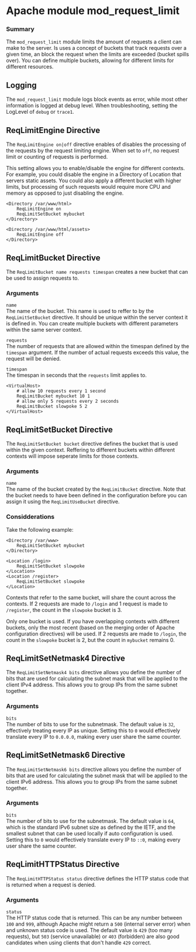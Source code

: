 # Apache module mod_request_limit

### Summary
The `mod_request_limit` module limits the amount of requests a client can make to the server. Is uses a concept of buckets that track requests over a given time, an block the request 
when the limits are exceeded (bucket spills over). You can define multiple buckets, allowing for different limits for different resources. 

## Logging
The `mod_request_limit` module logs block events as error, while most other information is logged at debug level. When troubleshooting, setting the LogLevel of `debug` or `trace1`. 

## ReqLimitEngine Directive
The `ReqLimitEngine on|off` directive enables of disables the processing of the requests by the request limiting engine. When set to `off`, no request limit or counting of requests is performed. 

This setting allows you to enable/disable the engine for different contexts. For example, you could disable the engine in a Directory of Location that servers static assets. You could also apply a different bucket with higher limits, but processing of such requests would require more CPU and memory as opposed to just disabling the engine.

```
<Directory /var/www/html>
    ReqLimitEngine on
    ReqLimitSetBucket mybucket
</Directory>

<Directory /var/www/html/assets>
    ReqLimitEngine off
</Directory>
```

## ReqLimitBucket Directive
The `ReqLimitBucket name requests timespan` creates a new bucket that can be used to assign requests to.

### Arguments
`name`  
The name of the bucket. This name is used to reffer to by the `ReqLimitSetBucket` directive. 
It should be unique within the server context it is defined in. You can create multiple buckets with
different parameters within the same server context.

`requests`  
The number of requests that are allowed within the timespan defined by the `timespan` argument. If the number of actual requests exceeds this value, the request will be denied.

`timespan`  
The timespan in seconds that the `requests` limit applies to.

```
<VirtualHost>
    # allow 10 requests every 1 second
    ReqLimitBucket mybucket 10 1
    # allow only 5 requests every 2 seconds
    ReqLimitBucket slowpoke 5 2
</VirtualHost>
```

## ReqLimitSetBucket Directive
The `ReqLimitSetBucket bucket` directive defines the bucket that is used within the given context. Reffering to different buckets within different contexts will impose seperate limits for those contexts. 

### Arguments
`name`  
The name of the bucket created by the `ReqLimitBucket` directive. Note that the bucket needs to have been defined in the configuration before you can assign it using the `ReqLimitUseBucket` directive.

### Considderations
Take the following example:
```
<Directory /var/www>
    ReqLimitSetBucket mybucket
</Directory>

<Location /login>
    ReqLimitSetBucket slowpoke
</Location>
<Location /register>
    ReqLimitSetBucket slowpoke
</Location>
```

Contexts that refer to the same bucket, will share the count across the contexts. If 2 requests are made to `/login` and 1 request is made to `/register`, the count in the `slowpoke` bucket is 3.

Only one bucket is used. If you have overlapping contexts with different buckets, only the most recent (based on the merging order of Apache configuration directives) will be used. If 2 requests are made to `/login`, the count in the `slowpoke` bucket is 2, but the count in `mybucket` remains 0.

## ReqLimitSetNetmask4 Directive
The `ReqLimitSetNetmask4 bits` directive allows you define the number of bits that are used for calculating the subnet mask that will be applied to the client IPv4 address. This allows you to group IPs from the same subnet together.

### Arguments
`bits`  
The number of bits to use for the subnetmask. The default value is `32`, effectively treating every IP as unique.
Setting this to `0` would effectively translate every IP to `0.0.0.0`, making every user share the same counter.   

## ReqLimitSetNetmask6 Directive
The `ReqLimitSetNetmask6 bits` directive allows you define the number of bits that are used for calculating the subnet mask that will be applied to the client IPv6 address. This allows you to group IPs from the same subnet together.

### Arguments
`bits`  
The number of bits to use for the subnetmask. The default value is `64`, which is the standard IPv6 subnet size as defined by the IETF, and the smallest subnet that can be used locally if auto configuration is used.
Setting this to `0` would effectively translate every IP to `::0`, making every user share the same counter.   

## ReqLimitHTTPStatus Directive
The `ReqLimitHTTPStatus status` directive defines the HTTP status code that is returned when a request is denied.

### Arguments
`status`  
The HTTP status code that is returned. This can be any number between `100` and `999`, although Apache might return a `500` (internal server error) when
and unknown status code is used. The default value is `429` (too many requests), but `503` (service unavailable) or `403` (forbidden) are also good candidates when using clients that don't handle `429` correct.
